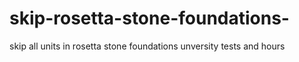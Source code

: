 # skip-rosetta-stone-foundations-
skip all units in rosetta stone foundations unversity tests and hours
